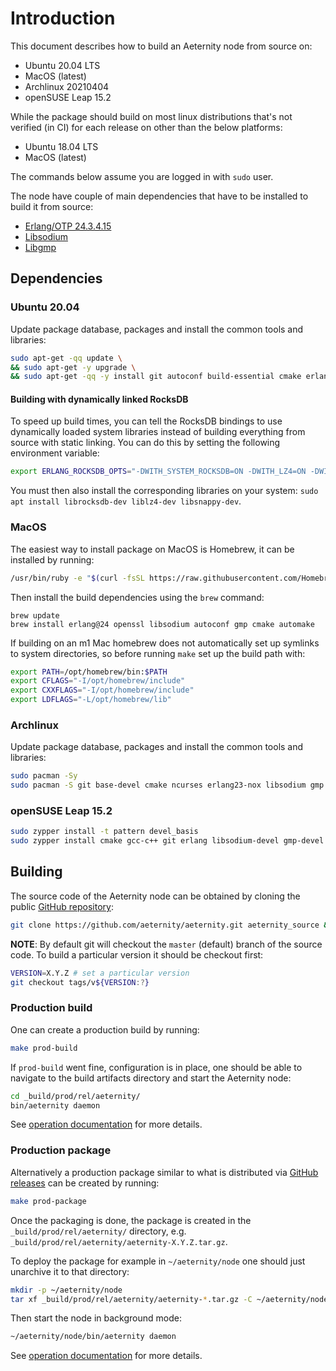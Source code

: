 # Introduction

This document describes how to build an Aeternity node from source on:

- Ubuntu 20.04 LTS
- MacOS (latest)
- Archlinux 20210404
- openSUSE Leap 15.2

While the package should build on most linux distributions that's not verified (in CI) for each release on other than the below platforms:

- Ubuntu 18.04 LTS
- MacOS (latest)

The commands below assume you are logged in with `sudo` user.

The node have couple of main dependencies that have to be installed to build it from source:

- [Erlang/OTP 24.3.4.15](http://erlang.org/doc/installation_guide/INSTALL.html)
- [Libsodium](https://download.libsodium.org/doc/installation/)
- [Libgmp](https://gmplib.org)

## Dependencies

### Ubuntu 20.04

Update package database, packages and install the common tools and libraries:

```bash
sudo apt-get -qq update \
&& sudo apt-get -y upgrade \
&& sudo apt-get -qq -y install git autoconf build-essential cmake erlang libsodium-dev libgmp-dev
```

#### Building with dynamically linked RocksDB

To speed up build times, you can tell the RocksDB bindings to use
dynamically loaded system libraries instead of building everything from
source with static linking. You can do this by setting the following
environment variable:

``` bash
export ERLANG_ROCKSDB_OPTS="-DWITH_SYSTEM_ROCKSDB=ON -DWITH_LZ4=ON -DWITH_SNAPPY=ON"
```

You must then also install the corresponding libraries on your system:
`sudo apt install librocksdb-dev liblz4-dev libsnappy-dev`.

### MacOS

The easiest way to install package on MacOS is Homebrew, it can be installed by running:

```bash
/usr/bin/ruby -e "$(curl -fsSL https://raw.githubusercontent.com/Homebrew/install/master/install)"
```

Then install the build dependencies using the `brew` command:
```
brew update
brew install erlang@24 openssl libsodium autoconf gmp cmake automake
```

If building on an m1 Mac homebrew does not automatically set up symlinks to system directories, so before running `make` set up the build path with:

```bash
export PATH=/opt/homebrew/bin:$PATH
export CFLAGS="-I/opt/homebrew/include"
export CXXFLAGS="-I/opt/homebrew/include"
export LDFLAGS="-L/opt/homebrew/lib"
```

### Archlinux

Update package database, packages and install the common tools and libraries:

```bash
sudo pacman -Sy
sudo pacman -S git base-devel cmake ncurses erlang23-nox libsodium gmp
```

### openSUSE Leap 15.2

```bash
sudo zypper install -t pattern devel_basis
sudo zypper install cmake gcc-c++ git erlang libsodium-devel gmp-devel
```

## Building

The source code of the Aeternity node can be obtained by cloning the public [GitHub repository](https://github.com/aeternity/aeternity):

```bash
git clone https://github.com/aeternity/aeternity.git aeternity_source && cd aeternity_source
```

**NOTE**: By default git will checkout the `master` (default) branch of the source code.
To build a particular version it should be checkout first:

```bash
VERSION=X.Y.Z # set a particular version
git checkout tags/v${VERSION:?}
```

### Production build

One can create a production build by running:

```bash
make prod-build
```

If `prod-build` went fine, configuration is in place, one should be able to navigate to the build artifacts directory and start the Aeternity node:

```bash
cd _build/prod/rel/aeternity/
bin/aeternity daemon
```

See [operation documentation](operation.md) for more details.

### Production package

Alternatively a production package similar to what is distributed via [GitHub releases](https://github.com/aeternity/aeternity/releases) can be created by running:

```bash
make prod-package
```

Once the packaging is done, the package is created in the `_build/prod/rel/aeternity/` directory, e.g. `_build/prod/rel/aeternity/aeternity-X.Y.Z.tar.gz`.

To deploy the package for example in `~/aeternity/node` one should just unarchive it to that directory:

```bash
mkdir -p ~/aeternity/node
tar xf _build/prod/rel/aeternity/aeternity-*.tar.gz -C ~/aeternity/node
```

Then start the node in background mode:

```bash
~/aeternity/node/bin/aeternity daemon
```

See [operation documentation](operation.md) for more details.
